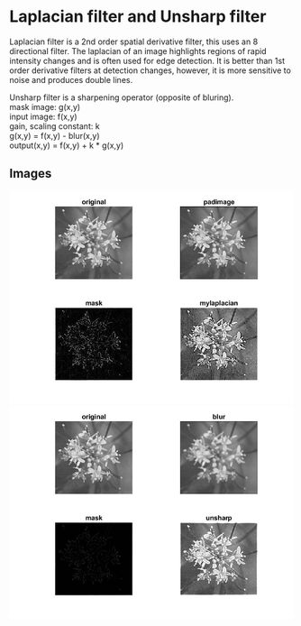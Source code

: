 # Laplacian filter and Unsharp filter

Laplacian filter is a 2nd order spatial derivative filter, this uses an 8 directional filter.
The laplacian of an image highlights regions of rapid intensity changes and is often used for edge detection. 
It is better than 1st order derivative filters at detection changes, however, it is more sensitive to noise and produces double lines.

Unsharp filter is a sharpening operator (opposite of bluring).\
mask image: g(x,y) \
input image: f(x,y) \
gain, scaling constant: k \
g(x,y) = f(x,y) - blur(x,y) \
output(x,y) = f(x,y) + k * g(x,y)

## Images
![alt text](mylaplacian.jpg)
![alt text](myunsharp.jpg)
